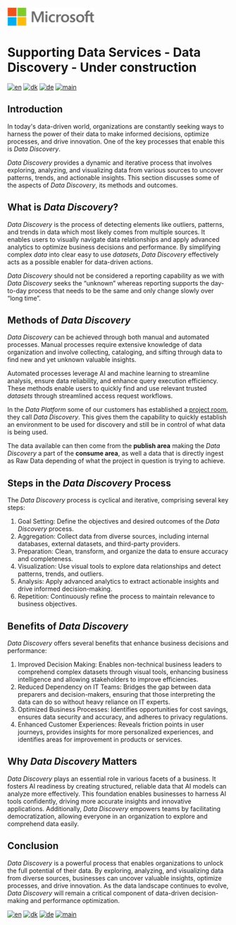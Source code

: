 ![microsoft](../../images/microsoft.png)

# Supporting Data Services - Data Discovery - Under construction

[![en](https://img.shields.io/badge/lang-en-red.svg)](DataDiscovery.md)
[![dk](https://img.shields.io/badge/lang-dk-green.svg)](DataDiscovery-da.md)
[![de](https://img.shields.io/badge/lang-de-yellow.svg)](DataDiscovery-de.md)
[![main](https://img.shields.io/badge/main-document-blue.svg)](../../README.md)

## Introduction

In today's data-driven world, organizations are constantly seeking ways to harness the power of their data to make informed decisions, optimize processes, and drive innovation. One of the key processes that enable this is *Data Discovery*.

*Data Discovery* provides a dynamic and iterative process that involves exploring, analyzing, and visualizing data from various sources to uncover patterns, trends, and actionable insights. This section discusses some of the aspects of *Data Discovery*, its methods and outcomes.

## What is *Data Discovery*?

*Data Discovery* is the process of detecting elements like outliers, patterns, and trends in data which most likely comes from multiple sources.
It enables users to visually navigate data relationships and apply advanced analytics to optimize business decisions and performance. By simplifying complex *data* into clear easy to use *datasets*, *Data Discovery* effectively acts as a possible enabler for data-driven actions.

*Data Discovery* should not be considered a reporting capability as we with *Data Discovery* seeks the “unknown” whereas reporting supports the day-to-day process that needs to be the same and only change slowly over “long time”.

## Methods of *Data Discovery*

*Data Discovery* can be achieved through both manual and automated processes. Manual processes require extensive knowledge of data organization and involve collecting, cataloging, and sifting through data to find new and yet unknown valuable insights.

Automated processes leverage AI and machine learning to streamline analysis, ensure data reliability, and enhance query execution efficiency.
These methods enable users to quickly find and use relevant trusted *datasets* through streamlined access request workflows.

In the *Data Platform* some of our customers has established a [project room](https://github.com/jcordtz/a_data_platform?tab=readme-ov-file#development-environment---project-room), they call *Data Discovery*.
This gives them the capability to quickly establish an environment to be used for discovery and still be in control of what data is being used.

The data available can then come from the **publish area** making the *Data Discovery* a part of the **consume area**, as well a data that is directly ingest as Raw Data depending of what the 
project in question is trying to achieve.

## Steps in the *Data Discovery* Process

The *Data Discovery* process is cyclical and iterative, comprising several key steps:

1) Goal Setting: Define the objectives and desired outcomes of the *Data Discovery* process.
2) Aggregation: Collect data from diverse sources, including internal databases, external datasets, and third-party providers.
3) Preparation: Clean, transform, and organize the data to ensure accuracy and completeness.
4) Visualization: Use visual tools to explore data relationships and detect patterns, trends, and outliers.
5) Analysis: Apply advanced analytics to extract actionable insights and drive informed decision-making.
6) Repetition: Continuously refine the process to maintain relevance to business objectives.

## Benefits of *Data Discovery*

*Data Discovery* offers several benefits that enhance business decisions and performance:

1) Improved Decision Making: Enables non-technical business leaders to comprehend complex datasets through visual tools, enhancing business intelligence and allowing stakeholders to improve efficiencies.
2) Reduced Dependency on IT Teams: Bridges the gap between data preparers and decision-makers, ensuring that those interpreting the data can do so without heavy reliance on IT experts.
3) Optimized Business Processes: Identifies opportunities for cost savings, ensures data security and accuracy, and adheres to privacy regulations.
4) Enhanced Customer Experiences: Reveals friction points in user journeys, provides insights for more personalized experiences, and identifies areas for improvement in products or services.

## Why *Data Discovery* Matters

*Data Discovery* plays an essential role in various facets of a business. It fosters AI readiness by creating structured, reliable data that AI models can analyze more effectively. This foundation enables businesses to harness AI tools confidently, driving more accurate insights and innovative applications. Additionally, *Data Discovery* empowers teams by facilitating democratization, allowing everyone in an organization to explore and comprehend data easily.


## Conclusion

*Data Discovery* is a powerful process that enables organizations to unlock the full potential of their data. By exploring, analyzing, and visualizing data from diverse sources, businesses can uncover valuable insights, optimize processes, and drive innovation. As the data landscape continues to evolve, *Data Discovery* will remain a critical component of data-driven decision-making and performance optimization.




[![en](https://img.shields.io/badge/lang-en-red.svg)](DataDiscovery.md)
[![dk](https://img.shields.io/badge/lang-dk-green.svg)](DataDiscovery-da.md)
[![de](https://img.shields.io/badge/lang-de-yellow.svg)](DataDiscovery-de.md)
[![main](https://img.shields.io/badge/main-document-blue.svg)](../../README.md)